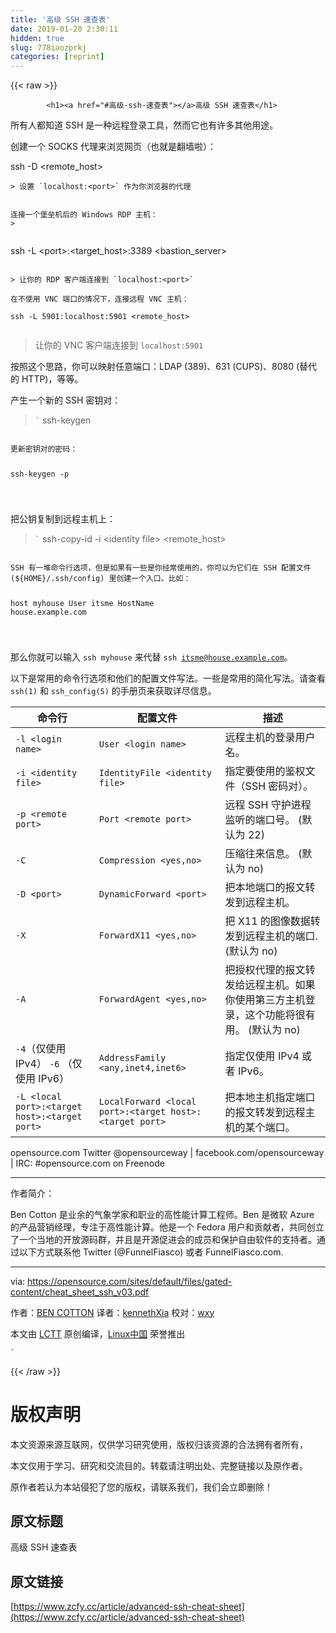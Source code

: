 ```yaml
---
title: '高级 SSH 速查表' 
date: 2019-01-20 2:30:11
hidden: true
slug: 778iaozprkj
categories: [reprint]
---
```


{{< raw >}}

            <h1><a href="#高级-ssh-速查表"></a>高级 SSH 速查表</h1>
<p>所有人都知道 SSH 是一种远程登录工具，然而它也有许多其他用途。</p>
<p>创建一个 SOCKS 代理来浏览网页（也就是翻墙啦）：</p>
<p>ssh -D &lt;remote_host&gt;</p>
<pre><code class="hljs shell"><span class="hljs-meta">&gt;</span><span class="bash"> 设置 `localhost:&lt;port&gt;` 作为你浏览器的代理</span>

连接一个堡垒机后的 Windows RDP 主机：
<span class="hljs-meta">
&gt;</span><span class="bash"></span>
</code></pre><p>ssh -L &lt;port&gt;:&lt;target_host&gt;:3389 &lt;bastion_server&gt; </p>
<pre><code class="hljs vim">
&gt; 让你的 RDP 客户端连接到 `localhos<span class="hljs-variable">t:</span><span class="hljs-symbol">&lt;port&gt;</span>`

在不使用 VNC 端口的情况下，连接远程 VNC 主机：

ssh -L <span class="hljs-number">5901</span>:localhos<span class="hljs-variable">t:5901</span> <span class="hljs-symbol">&lt;remote_host&gt;</span>

</code></pre><blockquote>
<p>让你的 VNC 客户端连接到 <code>localhost:5901</code> </p>
</blockquote>
<p>按照这个思路，你可以映射任意端口：LDAP (389)、631 (CUPS)、8080 (替代的 HTTP)，等等。</p>
<p>产生一个新的 SSH 密钥对：</p>
<blockquote>
<p><code>`</code>
ssh-keygen</p>
</blockquote>
<pre><code class="hljs stylus">
更新密钥对的密码：

ssh-keygen -<span class="hljs-selector-tag">p</span>

</code></pre><p>把公钥复制到远程主机上：</p>
<blockquote>
<p><code>`</code>
ssh-copy-id -i &lt;identity file&gt; &lt;remote_host&gt;</p>
</blockquote>
<pre><code class="hljs routeros">
SSH 有一堆命令行选项，但是如果有一些是你经常使用的，你可以为它们在 SSH 配置文件 (<span class="hljs-variable">${HOME}</span>/.ssh/config) 里创建一个入口。比如：

host myhouse<span class="hljs-built_in"> User </span>itsme    HostName house.example.com

</code></pre><p>那么你就可以输入 <code>ssh myhouse</code> 来代替 <code>ssh itsme@house.example.com</code>。 </p>
<p>以下是常用的命令行选项和他们的配置文件写法。一些是常用的简化写法。请查看 <code>ssh(1)</code> 和 <code>ssh_config(5)</code> 的手册页来获取详尽信息。</p>
<table>
<thead>
<tr>
<th>命令行</th>
<th>配置文件</th>
<th>描述</th>
</tr>
</thead>
<tbody>
<tr>
<td><code>-l &lt;login name&gt;</code></td>
<td><code>User &lt;login name&gt;</code></td>
<td>远程主机的登录用户名。</td>
</tr>
<tr>
<td><code>-i &lt;identity file&gt;</code></td>
<td><code>IdentityFile &lt;identity file&gt;</code></td>
<td>指定要使用的鉴权文件（SSH 密码对）。</td>
</tr>
<tr>
<td><code>-p &lt;remote port&gt;</code></td>
<td><code>Port &lt;remote port&gt;</code></td>
<td>远程 SSH 守护进程监听的端口号。 (默认为 22)</td>
</tr>
<tr>
<td><code>-C</code></td>
<td><code>Compression &lt;yes,no&gt;</code></td>
<td>压缩往来信息。 (默认为 no)</td>
</tr>
<tr>
<td><code>-D &lt;port&gt;</code></td>
<td><code>DynamicForward &lt;port&gt;</code></td>
<td>把本地端口的报文转发到远程主机。</td>
</tr>
<tr>
<td><code>-X</code></td>
<td><code>ForwardX11 &lt;yes,no&gt;</code></td>
<td>把 X11 的图像数据转发到远程主机的端口. (默认为 no)</td>
</tr>
<tr>
<td><code>-A</code></td>
<td><code>ForwardAgent &lt;yes,no&gt;</code></td>
<td>把授权代理的报文转发给远程主机。如果你使用第三方主机登录，这个功能将很有用。 (默认为 no)</td>
</tr>
<tr>
<td><code>-4</code>（仅使用 IPv4） <code>-6</code> （仅使用 IPv6）</td>
<td><code>AddressFamily &lt;any,inet4,inet6&gt;</code></td>
<td>指定仅使用 IPv4 或者 IPv6。</td>
</tr>
<tr>
<td><code>-L &lt;local port&gt;:&lt;target host&gt;:&lt;target port&gt;</code></td>
<td><code>LocalForward &lt;local port&gt;:&lt;target host&gt;:&lt;target port&gt;</code></td>
<td>把本地主机指定端口的报文转发到远程主机的某个端口。</td>
</tr>
</tbody>
</table>
<p>opensource.com Twitter @opensourceway  |  facebook.com/opensourceway  |  IRC: #opensource.com on Freenode</p>
<hr>
<p>作者简介：</p>
<p>Ben Cotton 是业余的气象学家和职业的高性能计算工程师。Ben 是微软 Azure 的产品营销经理，专注于高性能计算。他是一个 Fedora 用户和贡献者，共同创立了一个当地的开放源码群，并且是开源促进会的成员和保护自由软件的支持者。通过以下方式联系他 Twitter (@FunnelFiasco) 或者 FunnelFiasco.com.</p>
<hr>
<p>via: <a href="https://opensource.com/sites/default/files/gated-content/cheat_sheet_ssh_v03.pdf">https://opensource.com/sites/default/files/gated-content/cheat_sheet_ssh_v03.pdf</a></p>
<p>作者：<a href="https://opensource.com/users/bcotton">BEN COTTON</a>
译者：<a href="https://github.com/kennethXia">kennethXia</a>
校对：<a href="https://github.com/wxy">wxy</a></p>
<p>本文由 <a href="https://github.com/LCTT/TranslateProject">LCTT</a> 原创编译，<a href="https://linux.cn/">Linux中国</a> 荣誉推出</p>
<p><code>`</code></p>

          
{{< /raw >}}

# 版权声明
本文资源来源互联网，仅供学习研究使用，版权归该资源的合法拥有者所有，

本文仅用于学习、研究和交流目的。转载请注明出处、完整链接以及原作者。

原作者若认为本站侵犯了您的版权，请联系我们，我们会立即删除！

## 原文标题
高级 SSH 速查表

## 原文链接
[https://www.zcfy.cc/article/advanced-ssh-cheat-sheet](https://www.zcfy.cc/article/advanced-ssh-cheat-sheet)

